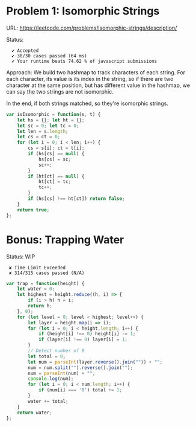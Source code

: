 # Problem 1: Isomorphic Strings

URL: https://leetcode.com/problems/isomorphic-strings/description/

Status:
```
  ✔ Accepted
  ✔ 30/30 cases passed (64 ms)
  ✔ Your runtime beats 74.62 % of javascript submissions
```

Approach: We build two hashmap to track characters of each string. For each character, its value is its index in the string, so if there are two character at the same position, but has different value in the hashmap, we can say the two strings are not isomorphic.  

In the end, if both strings matched, so they're isomorphic strings.

```javascript
var isIsomorphic = function(s, t) {
    let hs = {}; let ht = {};
    let sc = 0; let tc = 0;
    let len = s.length;
    let cs = ct = 0;
    for (let i = 0; i < len; i++) {
        cs = s[i]; ct = t[i];
        if (hs[cs] == null) {
            hs[cs] = sc;
            sc++;
        }
        if (ht[ct] == null) {
            ht[ct] = tc;
            tc++;
        }
        if (hs[cs] !== ht[ct]) return false;
    }
    return true;
};
```

# Bonus: Trapping Water

Status: WIP

```
 ✘ Time Limit Exceeded
 ✘ 314/315 cases passed (N/A)
```

```javascript
var trap = function(height) {
    let water = 0;
    let highest = height.reduce((h, i) => {
        if (i > h) h = i;
        return h;
    }, 0);
    for (let level = 0; level < highest; level++) {
        let layer = height.map(i => i);
        for (let i = 0; i < height.length; i++) {
            if (height[i] !== 0) height[i] -= 1;
            if (layer[i] !== 0) layer[i] = 1;
        }
        // Detect number of 0
        let total = 0;
        let num = parseInt(layer.reverse().join("")) + "";
        num = num.split("").reverse().join("");
        num = parseInt(num) + "";
        console.log(num);
        for (let i = 0; i < num.length; i++) {
            if (num[i] === '0') total += 1;
        }
        water += total;
    }
    return water;
};
```
